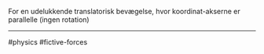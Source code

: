 For en udelukkende translatorisk bevægelse, hvor koordinat-akserne er parallelle (ingen rotation)

---
#physics #fictive-forces